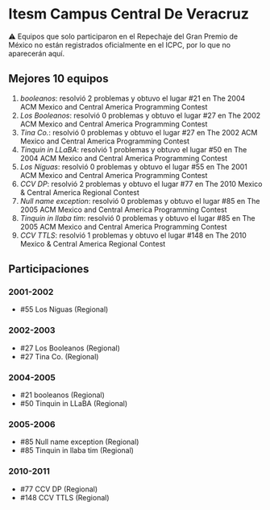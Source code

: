 # Itesm Campus Central De Veracruz

:warning: Equipos que solo participaron en el Repechaje del Gran Premio de México no están registrados oficialmente en el ICPC, por lo que no aparecerán aquí.

## Mejores 10 equipos

1. _booleanos_: resolvió 2 problemas y obtuvo el lugar #21 en The 2004 ACM Mexico and Central America Programming Contest
1. _Los Booleanos_: resolvió 0 problemas y obtuvo el lugar #27 en The 2002 ACM Mexico and Central America Programming Contest
1. _Tina Co._: resolvió 0 problemas y obtuvo el lugar #27 en The 2002 ACM Mexico and Central America Programming Contest
1. _Tinquin in LLaBA_: resolvió 1 problemas y obtuvo el lugar #50 en The 2004 ACM Mexico and Central America Programming Contest
1. _Los Niguas_: resolvió 0 problemas y obtuvo el lugar #55 en The 2001 ACM Mexico and Central America Programming Contest
1. _CCV DP_: resolvió 2 problemas y obtuvo el lugar #77 en The 2010 Mexico & Central America Regional Contest
1. _Null name exception_: resolvió 0 problemas y obtuvo el lugar #85 en The 2005 ACM Mexico and Central America Programming Contest
1. _Tinquin in llaba tim_: resolvió 0 problemas y obtuvo el lugar #85 en The 2005 ACM Mexico and Central America Programming Contest
1. _CCV TTLS_: resolvió 1 problemas y obtuvo el lugar #148 en The 2010 Mexico & Central America Regional Contest

## Participaciones

### 2001-2002

- #55 Los Niguas (Regional)

### 2002-2003

- #27 Los Booleanos (Regional)
- #27 Tina Co. (Regional)

### 2004-2005

- #21 booleanos (Regional)
- #50 Tinquin in LLaBA (Regional)

### 2005-2006

- #85 Null name exception (Regional)
- #85 Tinquin in llaba tim (Regional)

### 2010-2011

- #77 CCV DP (Regional)
- #148 CCV TTLS (Regional)



